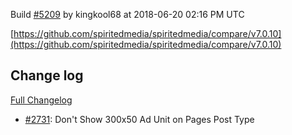 Build [#5209](https://circleci.com/gh/spiritedmedia/spiritedmedia/5209) by kingkool68 at 2018-06-20 02:16 PM UTC

[https://github.com/spiritedmedia/spiritedmedia/compare/v7.0.10](https://github.com/spiritedmedia/spiritedmedia/compare/v7.0.10)
## Change log
[Full Changelog](git@github.com:spiritedmedia/spiritedmedia.git/compare/v7.0.9...v7.0.10)

 - [#2731](git@github.com:spiritedmedia/spiritedmedia.git/pull/2731): Don't Show 300x50 Ad Unit on Pages Post Type
